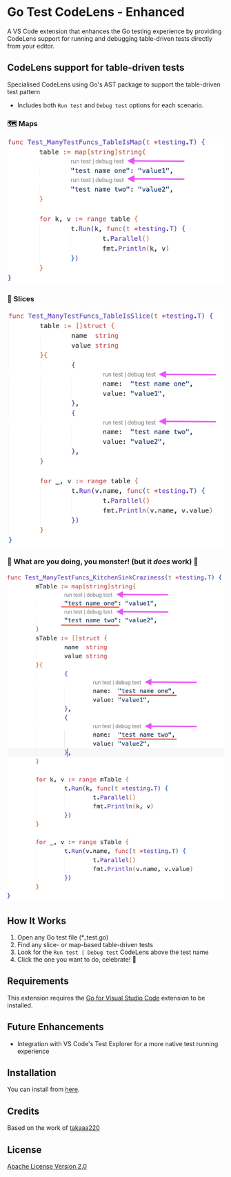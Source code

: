 # Go Test CodeLens - Enhanced

A VS Code extension that enhances the Go testing experience by providing CodeLens support for running and debugging table-driven tests directly from your editor.

## CodeLens support for table-driven tests
Specialised CodeLens using Go's AST package to support the table-driven test pattern
- Includes both `Run test` and `Debug test` options for each scenario.

### 🗺️ Maps
![Run/Debug CodeLens for map table-driven tests](./map-table-test.png)

### 🍞 Slices
![Run/Debug CodeLens for slice table-driven tests](./slice-table-test.png)

### 🦹 What are you doing, you monster! (but it _does_ work) 🙈
![Run/Debug CodeLens for messy table-driven tests](./silly-double-table-test.png)

## How It Works
1. Open any Go test file (*_test.go)
1. Find any slice- or map-based table-driven tests
1. Look for the `Run test | Debug test` CodeLens above the test name
1. Click the one you want to do, celebrate! 🎉

## Requirements

This extension requires the [Go for Visual Studio Code](https://marketplace.visualstudio.com/items?itemName=golang.Go) extension to be installed.

## Future Enhancements

- Integration with VS Code's Test Explorer for a more native test running experience

## Installation

You can install from [here](https://marketplace.visualstudio.com/items?itemName=timweightman.go-test-codelens-enhanced).

## Credits
Based on the work of [takaaa220](https://github.com/takaaa220/test_name_finder)

## License

[Apache License Version 2.0](../LICENSE)
